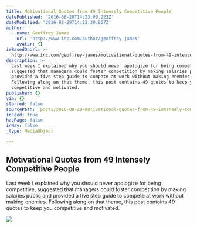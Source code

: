 ```yaml
---
title: Motivational Quotes from 49 Intensely Competitive People
datePublished: '2016-08-29T14:23:09.223Z'
dateModified: '2016-08-29T14:22:30.867Z'
author:
  - name: Geoffrey James
    url: 'http://www.inc.com/author/geoffrey-james'
    avatar: {}
isBasedOnUrl: >-
  http://www.inc.com/geoffrey-james/motivational-quotes-from-49-intensely-competitive-people.html
description: >-
  Last week I explained why you should never apologize for being competitive,
  suggested that managers could foster competition by making salaries public and
  provided a five step guide to compete at work without making enemies.
  Following along on that theme, this post contains 49 quotes to keep you
  competitive and motivated.
publisher: {}
via: {}
starred: false
sourcePath: _posts/2016-08-29-motivational-quotes-from-49-intensely-competitive-people.md
inFeed: true
hasPage: false
inNav: false
_type: MediaObject

---
```

<article style=""><h1>Motivational Quotes from 49 Intensely Competitive People</h1><p>Last week I explained why you should never apologize for being competitive, suggested that managers could foster competition by making salaries public and provided a five step guide to compete at work without making enemies. Following along on that theme, this post contains 49 quotes to keep you competitive and motivated.</p><img src="http://www.incimages.com/uploaded_files/image/970x450/getty_149863559_200013642000928046_107134.jpg" /></article>